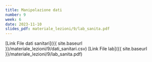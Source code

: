 ```yaml
---
title: Manipolazione dati
number: 9
week: 6
date: 2023-11-10
slides_pdf: materiale_lezioni/9/lab_sanita.pdf
---
```



[Link File dati sanitari]({{ site.baseurl }}/materiale_lezioni/9/dati_sanitari.csv)
[Link File lab]({{ site.baseurl }}/materiale_lezioni/9/lab_sanita.pdf)
